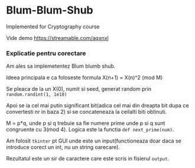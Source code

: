 # Blum-Blum-Shub

Implemented for Cryptography course

Vide demo https://streamable.com/aqxnxl

### Explicatie pentru corectare
Am ales sa implemetentez Blum blumb shub.

Ideea principala e ca foloseste formula X(n+1) = X(n)^2 (mod M)

Se pleaca de la un X(0), numit si seed, generat random prin `random.randint(1, 1e10)`

Apoi se ia cel mai putin significant bit(adica cel mai din dreapta bit dupa ce convertesti nr in baza 2) si se concateneaza la ceilalti biti obtinuti.

M = p*q, unde p si q trebuie sa fie numere prime unde p si q sunt congruente cu 3(mod 4).
Logica este la functia `def next_prime(num)`.

Am folosit `tkinter` pt GUI unde este un input(functioneaza doar daca se introduce corect un int, nu un string oarecare).

Rezultatul este un sir de caractere care este scris in fisierul `output`.



